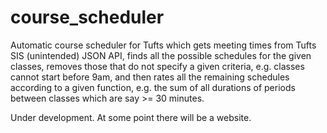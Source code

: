 # course_scheduler
Automatic course scheduler for Tufts which gets meeting times from Tufts SIS (unintended) JSON API, finds all the possible schedules for the given classes, removes those that do not specify a given criteria, e.g. classes cannot start before 9am, and then rates all the remaining schedules according to a given function, e.g. the sum of all durations of periods between classes which are say >= 30 minutes.

Under development. At some point there will be a website.
